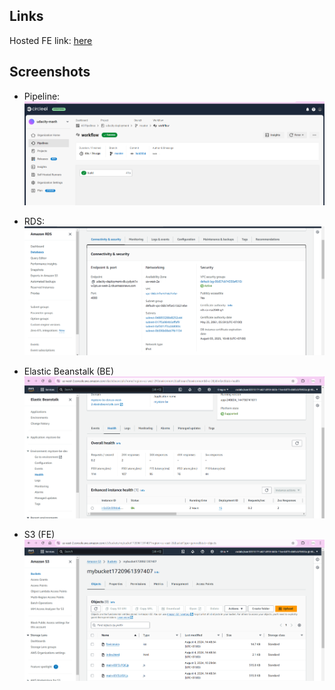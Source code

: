 ## Links

Hosted FE link: [here](http://mybucket1720961397407.s3-website.us-east-2.amazonaws.com/)

## Screenshots

- Pipeline:
  ![Successful Pipeline](image.png)

- RDS:
  ![RDS Overview](image-1.png)

- Elastic Beanstalk (BE)
  ![Elastic Beanstalk](image-3.png)

- S3 (FE)
  ![S3](image-4.png)
